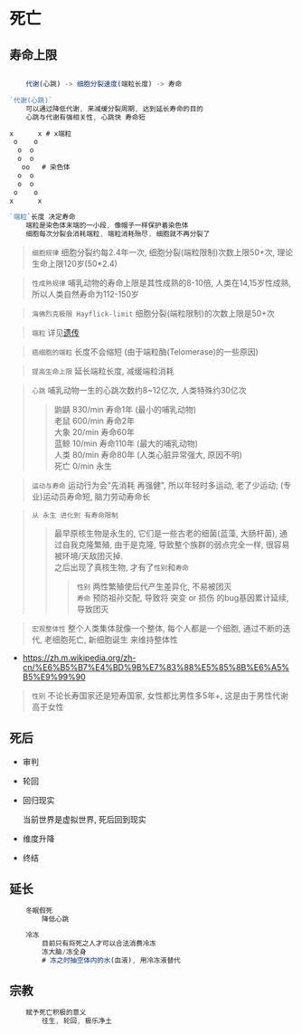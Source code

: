 # 死亡

## 寿命上限

```js

    代谢(心跳) -> 细胞分裂速度(端粒长度) -> 寿命

`代谢(心跳)`
    可以通过降低代谢, 来减缓分裂周期, 达到延长寿命的目的
    心跳与代谢有强相关性, 心跳快 寿命短

x      x # x端粒
 o    o
  o  o
  o  o
   oo   # 染色体
  o  o
  o  o
 o    o
x      x

`端粒`长度 决定寿命
    端粒是染色体末端的一小段, 像帽子一样保护着染色体
    细胞每次分裂会消耗端粒, 端粒消耗殆尽, 细胞就不再分裂了

```

> `细胞规律` 细胞分裂约每2.4年一次, 细胞分裂(端粒限制)次数上限50+次, 理论生命上限120岁(50*2.4)

> `性成熟规律` 哺乳动物的寿命上限是其性成熟的8-10倍, 人类在14,15岁性成熟, 所以人类自然寿命为112-150岁

> `海佛烈克极限 Hayflick-limit` 细胞分裂(端粒限制)的次数上限是50+次

> `端粒` 详见[遗传](genetic.md)

> `癌细胞的端粒` 长度不会缩短 (由于端粒酶(Telomerase)的一些原因)

> `提高生命上限` 延长端粒长度, 减缓端粒消耗

> `心跳` 哺乳动物一生的心跳次数约8~12亿次, 人类特殊约30亿次
>> 鼩鼱 830/min 寿命1年 (最小的哺乳动物)  
>> 老鼠 600/min 寿命2年  
>> 大象 20/min 寿命60年  
>> 蓝鲸 10/min 寿命110年 (最大的哺乳动物)  
>> 人类 80/min 寿命80年 (人类心脏异常强大, 原因不明)  
>> 死亡 0/min 永生

> `运动与寿命` 运动行为会"先消耗 再强健", 所以年轻时多运动, 老了少运动; (专业)运动员寿命短, 脑力劳动寿命长

> `从 永生 进化到 有寿命限制`
>> 最早原核生物是永生的, 它们是一些古老的细菌(蓝藻, 大肠杆菌), 通过自我克隆繁殖, 由于是克隆, 导致整个族群的弱点完全一样, 很容易被环境/天敌团灭掉.  
>> 之后出现了真核生物, 才有了`性别`和`寿命`  
>>> `性别` 两性繁殖使后代产生差异化, 不易被团灭  
>>> `寿命` 预防祖孙交配, 导致将 突变 or 损伤 的bug基因累计延续, 导致团灭

> `宏观整体性` 整个人类集体就像一个整体, 每个人都是一个细胞, 通过不断的迭代, 老细胞死亡, 新细胞诞生 来维持整体性

- <https://zh.m.wikipedia.org/zh-cn/%E6%B5%B7%E4%BD%9B%E7%83%88%E5%85%8B%E6%A5%B5%E9%99%90>

> `性别` 不论长寿国家还是短寿国家, 女性都比男性多5年+, 这是由于男性代谢高于女性

## 死后

- 审判
- 轮回
- 回归现实

    当前世界是虚拟世界, 死后回到现实

- 维度升降
- 终结

## 延长

```js
    冬眠假死
        降低心跳

    冷冻
        目前只有将死之人才可以合法消费冷冻
        冻大脑/冻全身
        # 冻之时抽空体内的水(血液), 用冷冻液替代
```

## 宗教

```js
    赋予死亡积极的意义
        往生, 轮回, 极乐净土
```
